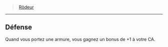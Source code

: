﻿---
!ClassFeatureItem
Id: ranger_hd.md#défense
ParentLink: ranger_hd.md#rôdeur
Name: Défense
ParentName: Rôdeur
NameLevel: 2
Attributes:
  Name: Défense
  Markdown: >+
    ## <!--Name-->Défense<!--/Name-->


    Quand vous portez une armure, vous gagnez un bonus de +1 à votre CA.

AttributesDictionary: >+
  Name: Défense

  Markdown: >+

    ## <!--Name-->Défense<!--/Name-->





    Quand vous portez une armure, vous gagnez un bonus de +1 à votre CA.



---
> [Rôdeur](hd_ranger.md)

---

## Défense

Quand vous portez une armure, vous gagnez un bonus de +1 à votre CA.

